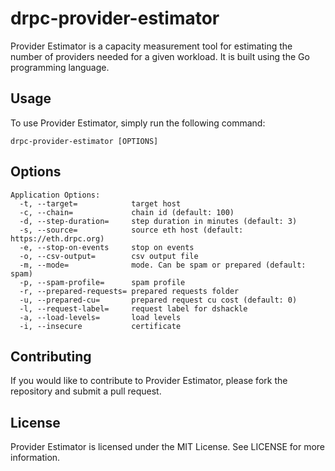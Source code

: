 # drpc-provider-estimator

Provider Estimator is a capacity measurement tool for estimating the number of providers needed for a given workload. It is built using the Go programming language.

## Usage

To use Provider Estimator, simply run the following command:
```
drpc-provider-estimator [OPTIONS]
```
## Options

```
Application Options:
  -t, --target=            target host
  -c, --chain=             chain id (default: 100)
  -d, --step-duration=     step duration in minutes (default: 3)
  -s, --source=            source eth host (default: https://eth.drpc.org)
  -e, --stop-on-events     stop on events
  -o, --csv-output=        csv output file
  -m, --mode=              mode. Can be spam or prepared (default: spam)
  -p, --spam-profile=      spam profile
  -r, --prepared-requests= prepared requests folder
  -u, --prepared-cu=       prepared request cu cost (default: 0)
  -l, --request-label=     request label for dshackle
  -a, --load-levels=       load levels
  -i, --insecure           certificate
  ```

## Contributing

If you would like to contribute to Provider Estimator, please fork the repository and submit a pull request.

## License

Provider Estimator is licensed under the MIT License. See LICENSE for more information.